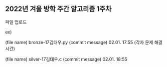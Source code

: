 ## 2022년 겨울 방학 주간 알고리즘 1주차
파일 업로드

ex)

(file name) bronze-17김태우.py (commit message) 02.01. 17:55 (각자 문제 해결 시간)

(file name) silver-17김태우.c (commit message) 02.01. 18:55
